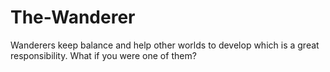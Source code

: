 # The-Wanderer
Wanderers keep balance and help other worlds to develop which is a great responsibility. What if you were one of them?
